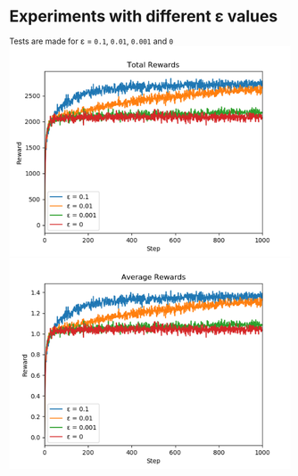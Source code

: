 # Experiments with different ε values
Tests are made for ε = `0.1`, `0.01`, `0.001` and `0`
![total rewards](results/total_rewards.png)
![average rewards](results/average_rewards.png)